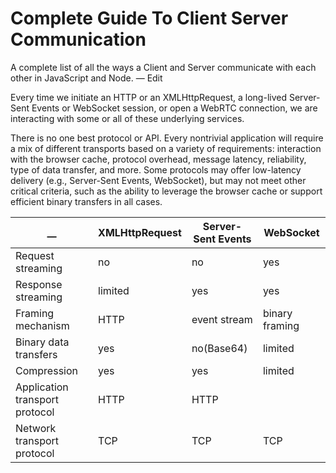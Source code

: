 # Complete Guide To Client Server Communication

A complete list of all the ways a Client and Server communicate with each other in JavaScript and Node. — Edit

Every time we initiate an HTTP or an XMLHttpRequest, a long-lived Server-Sent Events or WebSocket session, or open a WebRTC connection, we are interacting with some or all of these underlying services.

There is no one best protocol or API. Every nontrivial application will require a mix of different transports based on a variety of requirements: interaction with the browser cache, protocol overhead, message latency, reliability, type of data transfer, and more. Some protocols may offer low-latency delivery (e.g., Server-Sent Events, WebSocket), but may not meet other critical criteria, such as the ability to leverage the browser cache or support efficient binary transfers in all cases.

|__               |XMLHttpRequest |Server-Sent Events| WebSocket     |
|-----------------|---------------|------------------|---------------|
|Request streaming |no             |no                |yes           |
|Response streaming|limited        |yes               |yes           |
|Framing mechanism |HTTP           |event stream      |binary framing|
|Binary data transfers |yes        |no(Base64)        |limited       |
|Compression       |yes            |yes               |limited       |
|Application transport protocol |HTTP        |HTTP                ||WebSocket        |
|Network transport protocol |TCP             |TCP                |TCP        |

